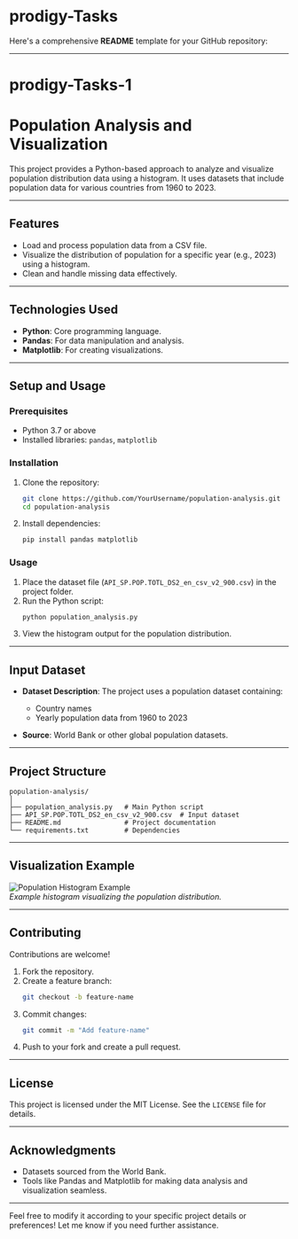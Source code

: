 # prodigy-Tasks
Here's a comprehensive **README** template for your GitHub repository:

---
# prodigy-Tasks-1
# **Population Analysis and Visualization**

This project provides a Python-based approach to analyze and visualize population distribution data using a histogram. It uses datasets that include population data for various countries from 1960 to 2023.

---

## **Features**
- Load and process population data from a CSV file.
- Visualize the distribution of population for a specific year (e.g., 2023) using a histogram.
- Clean and handle missing data effectively.

---

## **Technologies Used**
- **Python**: Core programming language.
- **Pandas**: For data manipulation and analysis.
- **Matplotlib**: For creating visualizations.

---

## **Setup and Usage**

### **Prerequisites**
- Python 3.7 or above
- Installed libraries: `pandas`, `matplotlib`

### **Installation**
1. Clone the repository:
   ```bash
   git clone https://github.com/YourUsername/population-analysis.git
   cd population-analysis
   ```
2. Install dependencies:
   ```bash
   pip install pandas matplotlib
   ```

### **Usage**
1. Place the dataset file (`API_SP.POP.TOTL_DS2_en_csv_v2_900.csv`) in the project folder.
2. Run the Python script:
   ```bash
   python population_analysis.py
   ```
3. View the histogram output for the population distribution.

---

## **Input Dataset**
- **Dataset Description**:
  The project uses a population dataset containing:
  - Country names
  - Yearly population data from 1960 to 2023

- **Source**:
  World Bank or other global population datasets.

---

## **Project Structure**
```
population-analysis/
│
├── population_analysis.py   # Main Python script
├── API_SP.POP.TOTL_DS2_en_csv_v2_900.csv  # Input dataset
├── README.md                # Project documentation
└── requirements.txt         # Dependencies
```

---

## **Visualization Example**
![Population Histogram Example](https://via.placeholder.com/800x400)  
*Example histogram visualizing the population distribution.*

---

## **Contributing**
Contributions are welcome!  
1. Fork the repository.
2. Create a feature branch:
   ```bash
   git checkout -b feature-name
   ```
3. Commit changes:
   ```bash
   git commit -m "Add feature-name"
   ```
4. Push to your fork and create a pull request.

---

## **License**
This project is licensed under the MIT License. See the `LICENSE` file for details.

---

## **Acknowledgments**
- Datasets sourced from the World Bank.
- Tools like Pandas and Matplotlib for making data analysis and visualization seamless.

---

Feel free to modify it according to your specific project details or preferences! Let me know if you need further assistance.

